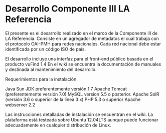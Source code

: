 Desarrollo Componente III LA Referencia
=======================================

El presente es el desarrollo realizado en el marco de la Componente III de LA Referencia.
Consiste en un agregador de metadatos el cual trabaja con el protocolo OAI-PMH para
redes nacionales. Cada red nacional debe estar identificada por un código ISO de país.

El desarrollo incluye una interfaz para el front-end público basada en el producto vuFind 1.4
En el wiki se encuentra la documentación de manuales y destinada al mantenimiento del desarrollo.

Requerimientos para la instalación.

Java Sun JDK preferentemente versión 1.7
Apache Tomcat (preferentemente versión 7.0)
MySQL version 5.5 o posterior.
Apache SolR (versión 3.6 o superior de la línea 3.x)
PHP 5.3 o superior
Apache webserver 2.2 

Las instrucciones detalladas de instalación se encuentran en el wiki.
La plataforma está testeada sobre Ubuntu 12.04LTS aunque puede funcionar adecuadamente en cualquier
distribución de Linux.